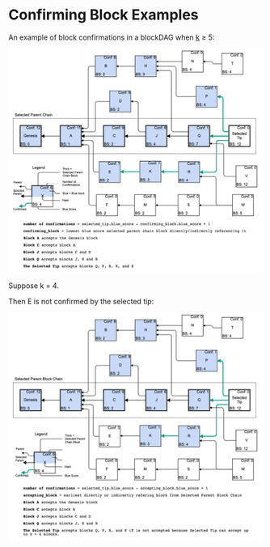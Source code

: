 # Confirming Block Examples

An example of block confirmations in a blockDAG when [k](../parameters.md#k) ≥ 5:

![](../../../.gitbook/assets/confirmed-blocks-example-1.png)

Suppose k = 4.

Then E is not confirmed by the selected tip:

![](../../../.gitbook/assets/accepted-blocks-example-2.png)

